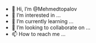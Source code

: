 - 👋 Hi, I’m @Mehmedtopalov
- 👀 I’m interested in ...
- 🌱 I’m currently learning ...
- 💞️ I’m looking to collaborate on ...
- 📫 How to reach me ...

<!---
Mehmedtopalov/Mehmedtopalov is a ✨ special ✨ repository because its `README.md` (this file) appears on your GitHub profile.
You can click the Preview link to take a look at your changes.
--->
